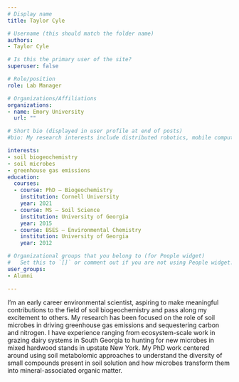 ```yaml
---
# Display name
title: Taylor Cyle

# Username (this should match the folder name)
authors:
- Taylor Cyle

# Is this the primary user of the site?
superuser: false

# Role/position
role: Lab Manager

# Organizations/Affiliations
organizations:
- name: Emory University
  url: ""

# Short bio (displayed in user profile at end of posts)
#bio: My research interests include distributed robotics, mobile computing and programmable matter.

interests:
- soil biogeochemistry 
- soil microbes
- greenhouse gas emissions 
education:
  courses:
  - course: PhD – Biogeochemistry 
    institution: Cornell University
    year: 2021
  - course: MS – Soil Science 
    institution: University of Georgia
    year: 2015
  - course: BSES – Environmental Chemistry
    institution: University of Georgia
    year: 2012

# Organizational groups that you belong to (for People widget)
#   Set this to `[]` or comment out if you are not using People widget.
user_groups:
- Alumni

---
```


I’m an early career environmental scientist, aspiring to make meaningful contributions to the field of soil biogeochemistry and pass along my excitement to others. My research has been focused on the role of soil microbes in driving greenhouse gas emissions and sequestering carbon and nitrogen. I have experience ranging from ecosystem-scale work in grazing dairy systems in South Georgia to hunting for new microbes in mixed hardwood stands in upstate New York. My PhD work centered around using soil metabolomic approaches to understand the diversity of small compounds present in soil solution and how microbes transform them into mineral-associated organic matter.   
